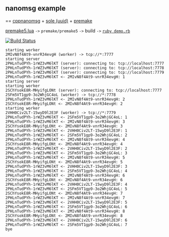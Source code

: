 ## nanomsg example ##

== [cppnanomsg](https://github.com/nanomsg/cppnanomsg) + [sole (uuid)](https://github.com/r-lyeh/sole) + [premake](https://github.com/d-led/premake-meta-cpp)

[premake5.lua](premake5.lua) `->` `premake/premake5` `->` build `->` [`ruby demo.rb`](https://travis-ci.org/d-led/nanomsg_example/jobs/77043092#L989-L1029)

[![Build Status](https://travis-ci.org/d-led/nanomsg_example.svg?branch=master)](https://travis-ci.org/d-led/nanomsg_example)


```
starting worker
2MIvN8f4At9-vnrR34evgH (worker) -> tcp://*:7777
starting server
2PHLnTudPYh-1rWZ3vM6lKT (server): connecting to: tcp://localhost:7777
2PHLnTudPYh-1rWZ3vM6lKT (server): connecting to: tcp://localhost:7778
2PHLnTudPYh-1rWZ3vM6lKT (server): connecting to: tcp://localhost:7779
2PHLnTudPYh-1rWZ3vM6lKT <- 2MIvN8f4At9-vnrR34evgH: 1
starting server
starting worker
2SChYsokE8R-MHyifgLONt (server): connecting to: tcp://localhost:7777
2SFm5VT1gp9-3o2WhjGC4oL (worker) -> tcp://*:7778
2PHLnTudPYh-1rWZ3vM6lKT <- 2MIvN8f4At9-vnrR34evgH: 2
2SChYsokE8R-MHyifgLONt <- 2MIvN8f4At9-vnrR34evgH: 2
starting worker
2VHH0Civ2LT-15wyD9l2E3F (worker) -> tcp://*:7779
2PHLnTudPYh-1rWZ3vM6lKT <- 2SFm5VT1gp9-3o2WhjGC4oL: 1
2PHLnTudPYh-1rWZ3vM6lKT <- 2MIvN8f4At9-vnrR34evgH: 3
2SChYsokE8R-MHyifgLONt <- 2MIvN8f4At9-vnrR34evgH: 3
2PHLnTudPYh-1rWZ3vM6lKT <- 2VHH0Civ2LT-15wyD9l2E3F: 1
2PHLnTudPYh-1rWZ3vM6lKT <- 2SFm5VT1gp9-3o2WhjGC4oL: 2
2PHLnTudPYh-1rWZ3vM6lKT <- 2MIvN8f4At9-vnrR34evgH: 4
2SChYsokE8R-MHyifgLONt <- 2MIvN8f4At9-vnrR34evgH: 4
2PHLnTudPYh-1rWZ3vM6lKT <- 2VHH0Civ2LT-15wyD9l2E3F: 2
2PHLnTudPYh-1rWZ3vM6lKT <- 2SFm5VT1gp9-3o2WhjGC4oL: 3
2PHLnTudPYh-1rWZ3vM6lKT <- 2MIvN8f4At9-vnrR34evgH: 5
2SChYsokE8R-MHyifgLONt <- 2MIvN8f4At9-vnrR34evgH: 5
2PHLnTudPYh-1rWZ3vM6lKT <- 2VHH0Civ2LT-15wyD9l2E3F: 3
2PHLnTudPYh-1rWZ3vM6lKT <- 2SFm5VT1gp9-3o2WhjGC4oL: 4
2PHLnTudPYh-1rWZ3vM6lKT <- 2MIvN8f4At9-vnrR34evgH: 6
2SChYsokE8R-MHyifgLONt <- 2MIvN8f4At9-vnrR34evgH: 6
2PHLnTudPYh-1rWZ3vM6lKT <- 2VHH0Civ2LT-15wyD9l2E3F: 4
2PHLnTudPYh-1rWZ3vM6lKT <- 2SFm5VT1gp9-3o2WhjGC4oL: 5
2SChYsokE8R-MHyifgLONt <- 2MIvN8f4At9-vnrR34evgH: 7
2PHLnTudPYh-1rWZ3vM6lKT <- 2MIvN8f4At9-vnrR34evgH: 7
2PHLnTudPYh-1rWZ3vM6lKT <- 2VHH0Civ2LT-15wyD9l2E3F: 5
2PHLnTudPYh-1rWZ3vM6lKT <- 2SFm5VT1gp9-3o2WhjGC4oL: 6
2PHLnTudPYh-1rWZ3vM6lKT <- 2MIvN8f4At9-vnrR34evgH: 8
2SChYsokE8R-MHyifgLONt <- 2MIvN8f4At9-vnrR34evgH: 8
2PHLnTudPYh-1rWZ3vM6lKT <- 2VHH0Civ2LT-15wyD9l2E3F: 6
2PHLnTudPYh-1rWZ3vM6lKT <- 2SFm5VT1gp9-3o2WhjGC4oL: 7
bye
```
